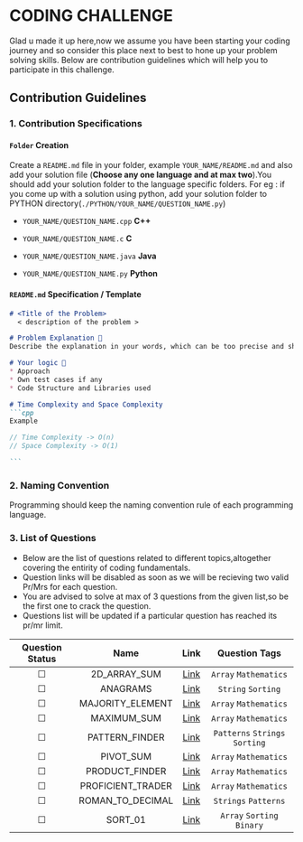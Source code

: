 # CODING CHALLENGE
Glad u made it up here,now we assume you have been starting your coding journey and so consider this place next to best to hone up your problem solving skills.
Below are contribution guidelines which will help you to participate in this challenge.


## Contribution Guidelines

### 1. Contribution Specifications

#### `Folder` Creation
Create a `README.md` file in your folder, example `YOUR_NAME/README.md` and also add your solution file
(**Choose any one language and at max two**).You should add your solution folder to the language specific folders.
For eg : if you come up with a solution using python, add your solution folder to PYTHON directory(`./PYTHON/YOUR_NAME/QUESTION_NAME.py`) 

- `YOUR_NAME/QUESTION_NAME.cpp` **C++**

- `YOUR_NAME/QUESTION_NAME.c` **C** 

- `YOUR_NAME/QUESTION_NAME.java`  **Java**

-  `YOUR_NAME/QUESTION_NAME.py` **Python**


#### `README.md` Specification / Template
````markdown
# <Title of the Problem>
  < description of the problem >

# Problem Explanation 🚀
Describe the explanation in your words, which can be too precise and short. 

# Your logic 🤯
* Approach
* Own test cases if any
* Code Structure and Libraries used

# Time Complexity and Space Complexity
```cpp
Example 

// Time Complexity -> O(n)
// Space Complexity -> O(1)

```
````

### 2. Naming Convention

Programming should keep the naming convention rule of each programming language.



### 3. List of Questions

* Below are the list of questions related to different topics,altogether covering the entirity of coding fundamentals.
* Question links will be disabled as soon as we will be recieving two valid Pr/Mrs for each question.
* You are advised to solve at max of 3 questions from the given list,so be the first one to crack the question.
* Questions list will be updated if a particular question has reached its pr/mr limit.

| Question Status | Name         | Link     | Question Tags |
| :---------------: | :---------------: | :---------------: | :---------------: |
| &#9744;         | 2D_ARRAY_SUM      | [Link](https://drive.google.com/file/d/1gVeQRzMZrGXtFGpAVtfBv56GXVIt4Pjf/view) | `Array` `Mathematics` |
| &#9744;         | ANAGRAMS | [Link](https://drive.google.com/file/d/1tmnXbLeVbIjcZihdXgUGxzLiFOgD4-Gs/view?usp=sharing) | `String` `Sorting` |
| &#9744;         | MAJORITY_ELEMENT | [Link](https://drive.google.com/file/d/1E4q1RX536unm_SE7xVehQ1dw4c3HGs2M/view?usp=sharing) | `Array` `Mathematics`|
| &#9744;         | MAXIMUM_SUM | [Link](https://drive.google.com/file/d/1V1LbMO1KkrZEArrYrp-Ar9Ii4JXGGzAv/view) | `Array` `Mathematics` |
| &#9744;         | PATTERN_FINDER | [Link](https://drive.google.com/file/d/1RQeqbizRf-KZYrKD_RvuzCPW2AMWEELI/view?usp=sharing) | `Patterns` `Strings` `Sorting` |
| &#9744;         | PIVOT_SUM | [Link](https://drive.google.com/file/d/1gie49B5n81RA9r4_UfCtUYRQbrKvxOnd/view) | `Array` `Mathematics` |
| &#9744;         | PRODUCT_FINDER      | [Link](https://drive.google.com/file/d/1fPHUd6enWsuzTXRHr0H1dxK9LlQkH_he/view?usp=sharing) | `Array` `Mathematics` |
| &#9744;         | PROFICIENT_TRADER | [Link](https://drive.google.com/file/d/1KMEmmyUNhfrralpwkaFqW8J0eeSH8PGQ/view?usp=sharing) | `Array` `Mathematics` |
| &#9744;         | ROMAN_TO_DECIMAL | [Link](https://drive.google.com/file/d/1B4EIxEEYfNq44vzfH6E4eEpxLhyGAitW/view?usp=sharing) | `Strings` `Patterns` |
| &#9744;         | SORT_01 | [Link](https://drive.google.com/file/d/1P-RfuH6V1WQ4r1iz2ujzbm_xG203yeFT/view?usp=sharing) | `Array` `Sorting` `Binary` |
